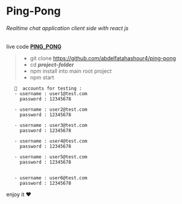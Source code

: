 # Ping-Pong

###### Realtime chat application client side with react js

live code [**PING_PONG**](https://ping-pong-chi.vercel.app)

> - git clone <https://github.com/abdelfatahashour4/ping-pong>
> - cd **_project-folder_**
> - npm install into main root project
> - npm start

```
   📌  accounts for testing :
   - username : user1@test.com
     password : 12345678

   - username : user2@test.com
     password : 12345678

   - username : user3@test.com
     password : 12345678

   - username : user4@test.com
     password : 12345678

   - username : user5@test.com
     password : 12345678


   - username : user6@test.com
     password : 12345678

```

enjoy it ❤
